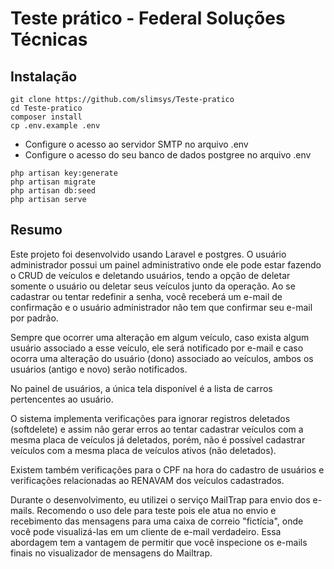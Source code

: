 # Teste prático - Federal Soluções Técnicas

## Instalação 
```
git clone https://github.com/slimsys/Teste-pratico
cd Teste-pratico
composer install
cp .env.example .env 
```

* Configure o acesso ao servidor SMTP no arquivo .env
* Configure o acesso do seu banco de dados postgree no arquivo .env

```
php artisan key:generate
php artisan migrate
php artisan db:seed
php artisan serve
```

## Resumo

Este projeto foi desenvolvido usando Laravel e postgres.
O usuário administrador possui um painel administrativo onde ele pode estar fazendo o CRUD de veículos e deletando usuários, tendo a opção de deletar somente o usuário ou deletar seus veículos junto da operação.
Ao se cadastrar ou tentar redefinir a senha, você receberá um e-mail de confirmação e o usuário administrador não tem que confirmar seu e-mail por padrão.

Sempre que ocorrer uma alteração em algum veículo, caso exista algum usuário associado a esse veículo, ele será notificado por e-mail e caso ocorra uma alteração do usuário (dono) associado ao veículos, ambos os usuários (antigo e novo) serão notificados.

No painel de usuários, a única tela disponível é a lista de carros pertencentes ao usuário.

O sistema implementa verificações para ignorar registros deletados (softdelete) e assim não gerar erros ao tentar cadastrar veículos com a mesma placa de veículos já deletados, porém, não é possível cadastrar veículos com a mesma placa de veículos ativos (não deletados).

Existem também verificações para o CPF na hora do cadastro de usuários e verificações relacionadas ao RENAVAM dos veículos cadastrados.

Durante o desenvolvimento, eu utilizei o serviço MailTrap para envio dos e-mails.
Recomendo o uso dele para teste pois ele atua no envio e recebimento das mensagens para uma caixa de correio "fictícia", onde você pode visualizá-las em um cliente de e-mail verdadeiro. Essa abordagem tem a vantagem de permitir que você inspecione os e-mails finais no visualizador de mensagens do Mailtrap.
